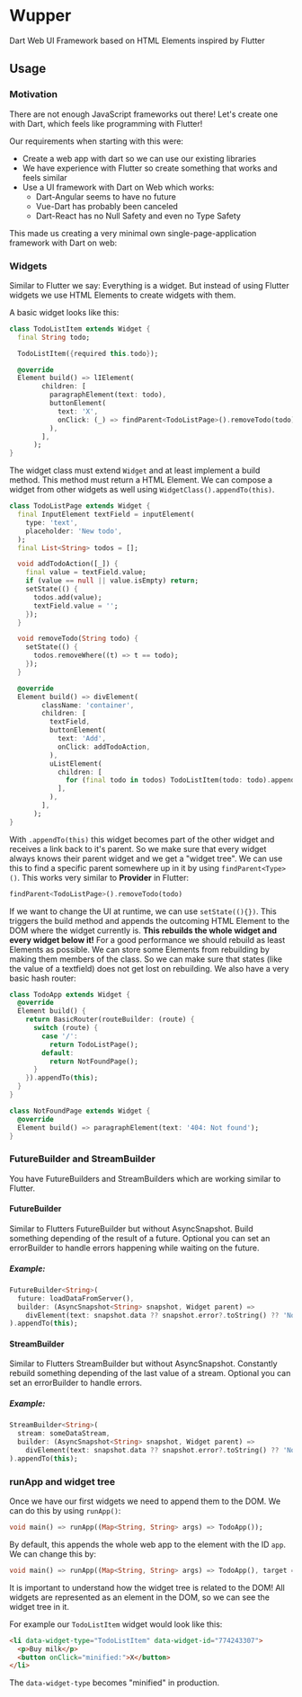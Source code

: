 # Wupper

Dart Web UI Framework based on HTML Elements inspired by Flutter

## Usage

### Motivation

There are not enough JavaScript frameworks out there! Let's create
one with Dart, which feels like programming with Flutter!

Our requirements when starting with this were:

- Create a web app with dart so we can use our existing libraries
- We have experience with Flutter so create something that works and feels similar
- Use a UI framework with Dart on Web which works:
  - Dart-Angular seems to have no future
  - Vue-Dart has probably been canceled
  - Dart-React has no Null Safety and even no Type Safety

This made us creating a very minimal own single-page-application framework with Dart on web:

### Widgets

Similar to Flutter we say: Everything is a widget. But instead of using Flutter widgets we use HTML Elements to create widgets with them.

A basic widget looks like this:

```dart
class TodoListItem extends Widget {
  final String todo;

  TodoListItem({required this.todo});

  @override
  Element build() => lIElement(
        children: [
          paragraphElement(text: todo),
          buttonElement(
            text: 'X',
            onClick: (_) => findParent<TodoListPage>().removeTodo(todo),
          ),
        ],
      );
}
```

The widget class must extend `Widget` and at least implement a build method. This method must return a HTML Element. We can compose
a widget from other widgets as well using `WidgetClass().appendTo(this)`.

```dart
class TodoListPage extends Widget {
  final InputElement textField = inputElement(
    type: 'text',
    placeholder: 'New todo',
  );
  final List<String> todos = [];

  void addTodoAction([_]) {
    final value = textField.value;
    if (value == null || value.isEmpty) return;
    setState(() {
      todos.add(value);
      textField.value = '';
    });
  }

  void removeTodo(String todo) {
    setState(() {
      todos.removeWhere((t) => t == todo);
    });
  }

  @override
  Element build() => divElement(
        className: 'container',
        children: [
          textField,
          buttonElement(
            text: 'Add',
            onClick: addTodoAction,
          ),
          uListElement(
            children: [
              for (final todo in todos) TodoListItem(todo: todo).appendTo(this),
            ],
          ),
        ],
      );
}
```

With `.appendTo(this)` this widget becomes part of the other widget and receives a link back to it's parent. So we make sure
that every widget always knows their parent widget and we get a "widget tree". We can use this to find a specific parent
somewhere up in it by using `findParent<Type>()`. This works very similar to **Provider** in Flutter:

```dart
findParent<TodoListPage>().removeTodo(todo)
```

If we want to change the UI at runtime, we can use `setState((){})`. This triggers the build method and appends the outcoming
HTML Element to the DOM where the widget currently is. **This rebuilds the whole widget and every widget below it!** For a good
performance we should rebuild as least Elements as possible. We can store some Elements from rebuilding by making them members
of the class. So we can make sure that states (like the value of a textfield) does not get lost on rebuilding. We also have a
very basic hash router:

```dart
class TodoApp extends Widget {
  @override
  Element build() {
    return BasicRouter(routeBuilder: (route) {
      switch (route) {
        case '/':
          return TodoListPage();
        default:
          return NotFoundPage();
      }
    }).appendTo(this);
  }
}

class NotFoundPage extends Widget {
  @override
  Element build() => paragraphElement(text: '404: Not found');
}
```

### FutureBuilder and StreamBuilder

You have FutureBuilders and StreamBuilders which are working similar to Flutter.

#### FutureBuilder

Similar to Flutters FutureBuilder but without AsyncSnapshot. Build something
depending of the result of a future. Optional you can set an errorBuilder to
handle errors happening while waiting on the future.

##### Example:

```dart
FutureBuilder<String>(
  future: loadDataFromServer(),
  builder: (AsyncSnapshot<String> snapshot, Widget parent) =>
    divElement(text: snapshot.data ?? snapshot.error?.toString() ?? 'No data yet'),
).appendTo(this);
```

#### StreamBuilder

Similar to Flutters StreamBuilder but without AsyncSnapshot. Constantly
rebuild something depending of the last value of a stream. Optional you can
set an errorBuilder to handle errors.

##### Example:

```dart
StreamBuilder<String>(
  stream: someDataStream,
  builder: (AsyncSnapshot<String> snapshot, Widget parent) =>
    divElement(text: snapshot.data ?? snapshot.error?.toString() ?? 'No data yet'),
).appendTo(this);
```

### runApp and widget tree

Once we have our first widgets we need to append them to the DOM. We can do this by using `runApp()`:

```dart
void main() => runApp((Map<String, String> args) => TodoApp());
```

By default, this appends the whole web app to the element with the ID `app`. We can change this by:

```dart
void main() => runApp((Map<String, String> args) => TodoApp(), target = document.querySelector(#'other-id'));
```

It is important to understand how the widget tree is related to the DOM! All widgets are represented
as an element in the DOM, so we can see the widget tree in it.

For example our `TodoListItem` widget would look like this:

```html
<li data-widget-type="TodoListItem" data-widget-id="774243307">
  <p>Buy milk</p>
  <button onClick="minified:">X</button>
</li>
```

The `data-widget-type` becomes "minified" in production.
